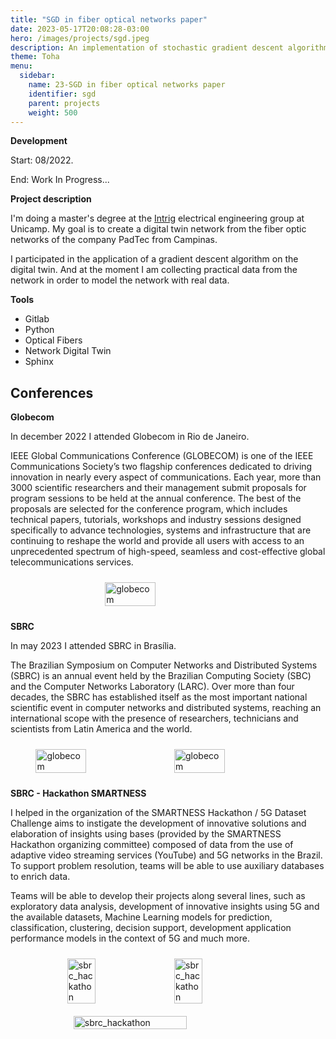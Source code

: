 ```yaml
---
title: "SGD in fiber optical networks paper"
date: 2023-05-17T20:08:28-03:00
hero: /images/projects/sgd.jpeg
description: An implementation of stochastic gradient descent algorithm to create a digital twin of a fiber optical network.
theme: Toha
menu:
  sidebar:
    name: 23-SGD in fiber optical networks paper
    identifier: sgd
    parent: projects
    weight: 500
---
```




**Development**

Start: 08/2022.

End: Work In Progress...


**Project description**

I'm doing a master's degree at the [Intrig](https://intrig.dca.fee.unicamp.br/) electrical engineering group at Unicamp. My goal is to create a digital twin network from the fiber optic networks of the company PadTec from Campinas.

I participated in the application of a gradient descent algorithm on the digital twin. And at the moment I am collecting practical data from the network in order to model the network with real data.


**Tools**
- Gitlab
- Python
- Optical Fibers
- Network Digital Twin
- Sphinx


Conferences
-----------

**Globecom**

In december 2022 I attended Globecom in Rio de Janeiro.

IEEE Global Communications Conference (GLOBECOM) is one of the IEEE Communications Society’s two flagship conferences dedicated to driving innovation in nearly every aspect of communications. Each year, more than 3000 scientific researchers and their management submit proposals for program sessions to be held at the annual conference. The best of the proposals are selected for the conference program, which includes technical papers, tutorials, workshops and industry sessions designed specifically to advance technologies, systems and infrastructure that are continuing to reshape the world and provide all users with access to an unprecedented spectrum of high-speed, seamless and cost-effective global telecommunications services.

<div style="display: flex; flex-wrap: wrap; justify-content: center;">
  <img src="/mrcmarc/posts/projects/images/intrig_unicamp/globecom.jpg" alt="globecom" style="width: 40%; margin: 10px;">
</div>

**SBRC**

In may 2023 I attended SBRC in Brasília.

The Brazilian Symposium on Computer Networks and Distributed Systems (SBRC) is an annual event held by the Brazilian Computing Society (SBC) and the Computer Networks Laboratory (LARC). Over more than four decades, the SBRC has established itself as the most important national scientific event in computer networks and distributed systems, reaching an international scope with the presence of researchers, technicians and scientists from Latin America and the world.

<div style="display: flex; flex-wrap: wrap; justify-content: center;">
  <img src="/mrcmarc/posts/projects/images/intrig_unicamp/sbrc.jpg" alt="globecom" style="width: 40%; margin: 10px;">
  <img src="/mrcmarc/posts/projects/images/intrig_unicamp/sbrc_hall.jpg" alt="globecom" style="width: 40%; margin: 10px;">
</div>


**SBRC - Hackathon SMARTNESS**

I helped in the organization of the SMARTNESS Hackathon / 5G Dataset Challenge aims to instigate the development of innovative solutions and elaboration of insights using bases (provided by the SMARTNESS Hackathon organizing committee) composed of data from the use of adaptive video streaming services (YouTube) and 5G networks in the Brazil. To support problem resolution, teams will be able to use auxiliary databases to enrich data.

Teams will be able to develop their projects along several lines, such as exploratory data analysis, development of innovative insights using 5G and the available datasets, Machine Learning models for prediction, classification, clustering, decision support, development application performance models in the context of 5G and much more.

<div style="display: flex; flex-wrap: wrap; justify-content: center;">
  <img src="/mrcmarc/posts/projects/images/intrig_unicamp/sbrc_hackathon1.jpg" alt="sbrc_hackathon" style="width: 30%; margin: 10px;">
  <img src="/mrcmarc/posts/projects/images/intrig_unicamp/sbrc_hackathon3.png" alt="sbrc_hackathon" style="width: 30%; margin: 10px;">
  <img src="/mrcmarc/posts/projects/images/intrig_unicamp/sbrc_hackathon2.jpg" alt="sbrc_hackathon" style="width: 60%; margin: 10px;">
</div>